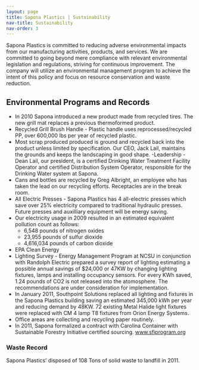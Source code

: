 ```yaml
---
layout: page
title: Sapona Plastics | Sustainability
nav-title: Sustainability
nav-order: 3
---
```


Sapona Plastics is committed to reducing adverse environmental impacts from our manufacturing activities, products, and services. We are committed to going beyond mere compliance with relevant environmental legislation and regulations, striving for continuous improvement. The company will utilize an environmental management program to achieve the intent of this policy and focus on resource conservation and waste reduction.

## Environmental Programs and Records

- In 2010 Sapona introduced a new product made from recycled tires. The new grill mat replaces a previous thermoformed product.
- Recycled Grill Brush Handle - Plastic handle uses reprocessed/recycled PP, over 600,000 lbs per year of recycled plastic.
- Most scrap produced produced is ground and recycled back into the product unless limited by specification.
Our CEO, Jack Lail, maintains the grounds and keeps the landscaping in good shape.
-Leadership - Dean Lail, our president, is a certified Drinking Water Treatment Facility Operator and certified Distribution System Operator, responsible for the Drinking Water system at Sapona.
- Cans and bottles are recycled by Greg Albright, an employee who has taken the lead on our recycling efforts. Receptacles are in the break room.
- All Electric Presses - Sapona Plastics has 4 all-electric presses which save over 25% electricity compared to traditional hydraulic presses. Future presses and auxilliary equipment will be energy saving. 
- Our electricity usage in 2009 resulted in an estimated equivalent pollution count as follows:
    - 6,548 pounds of nitrogen oxides
    - 23,955 pounds of sulfur dioxide
    - 4,616,034 pounds of carbon dioxide
- EPA Clean Energy
- Lighting Survey - Energy Management Program at NCSU in conjunction with Randolph Electric prepared a survey report of lighting estimating a possible annual savings of $24,000 or 47KW by changing lighting fixtures, lamps and installing occupancy sensors. For every KWh saved, 1.24 pounds of CO2 is not released into the atomosphere. The recommendations are under consideration for implementation.
- In January 2011, Southpoint Solutions replaced all lighting and fixtures in the Sapona Plastics building saving an estimated 345,000 kWh per year and reducing demand by 48KW.  72 existing Metal Halide light fixtures were replaced with CM 4 lamp T8 fixtures from Orion Energy Systems.
- Office areas are collecting and recycling paper routinely.
- In 2011, Sapona formalized a contract with Carolina Container with Sustainable Forestry Initiative certified sourcing.  www.sfiprogram.org

### Waste Record
Sapona Plastics’ disposed of 108 Tons of solid waste to landfill in 2011.






